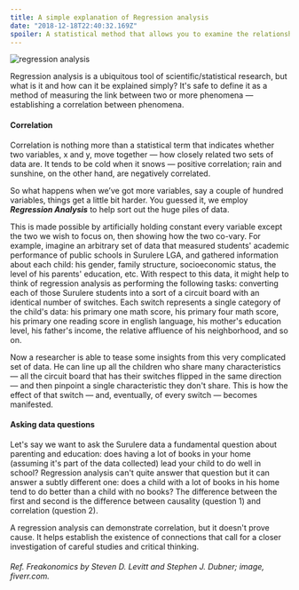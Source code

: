 ```yaml
---
title: A simple explanation of Regression analysis
date: "2018-12-18T22:40:32.169Z"
spoiler: A statistical method that allows you to examine the relationship between two or more variables of interest.
---
```


![regression analysis](https://www.dropbox.com/s/piu6otxpg3gij58/regression.png?raw=1)

Regression analysis is a ubiquitous tool of scientific/statistical research, but what is it and how can it be explained simply? It's safe to define it as a method of measuring the link between two or more phenomena — establishing a correlation between phenomena.

#### Correlation

Correlation is nothing more than a statistical term that indicates whether two variables, x and y, move together — how closely related two sets of data are. It tends to be cold when it snows — positive correlation; rain and sunshine, on the other hand, are negatively correlated.

So what happens when we’ve got more variables, say a couple of hundred variables, things get a little bit harder. You guessed it, we employ ***Regression Analysis*** to help sort out the huge piles of data.

This is made possible by artificially holding constant every variable except the two we wish to focus on, then showing how the two co-vary. For example, imagine an arbitrary set of data that measured students' academic performance of public schools in Surulere LGA, and gathered information about each child: his gender, family structure, socioeconomic status, the level of his parents' education, etc. With respect to this data, it might help to think of regression analysis as performing the following tasks: converting each of those Surulere students into a sort of a circuit board with an identical number of switches. Each switch represents a single category of the child's data: his primary one math score, his primary four math score, his primary one reading score in english language, his mother's education level, his father's income, the relative affluence of his neighborhood, and so on.

Now a researcher is able to tease some insights from this very complicated set of data. He can line up all the children who share many characteristics — all the circuit board that has their switches flipped in the same direction — and then pinpoint a single characteristic they don't share. This is how the effect of that switch — and, eventually, of every switch — becomes manifested.

#### Asking data questions 

Let's say we want to ask the Surulere data a fundamental question about parenting and education: does having a lot of books in your home (assuming it's part of the data collected) lead your child to do well in school? Regression analysis can't quite answer that question but it can answer a subtly different one: does a child with a lot of books in his home tend to do better than a child with no books? The difference between the first and second is the difference between causality (question 1) and correlation (question 2).

A regression analysis can demonstrate correlation, but it doesn't prove cause. It helps establish the existence of connections that call for a closer investigation of careful studies and critical thinking.

###### Ref. Freakonomics by Steven D. Levitt and Stephen J. Dubner; image, fiverr.com.




